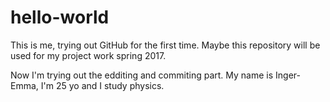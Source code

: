 # hello-world
This is me, trying out GitHub for the first time. Maybe this repository will be used for my project work spring 2017.

Now I'm trying out the edditing and commiting part. My name is Inger-Emma, I'm 25 yo and I study physics.
